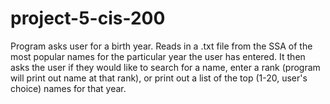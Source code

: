 # project-5-cis-200
Program asks user for a birth year. Reads in a .txt file from the SSA of the most popular names for the particular year the user has entered. It then asks the user if they would like to search for a name, enter a rank (program will print out name at that rank),  or print out a list of the top (1-20, user's choice) names for that year.

